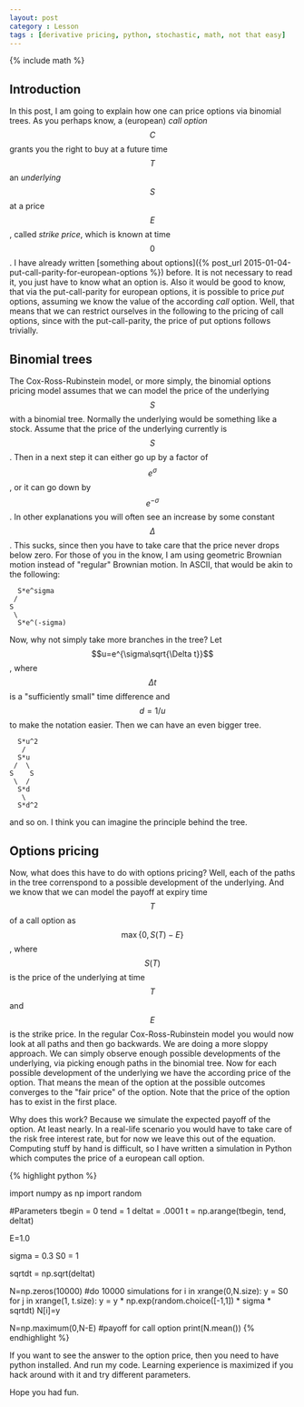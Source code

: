 ```yaml
---
layout: post
category : Lesson
tags : [derivative pricing, python, stochastic, math, not that easy]
---
```

{% include math %}

## Introduction
In this post, I am going to explain how one can price options via
binomial trees.
As you perhaps know, a (european) _call_ _option_ $$C$$ grants you the
right to buy at a future time $$T$$ an _underlying_ $$S$$ at a price
$$E$$, called _strike_ _price_, which is known at time $$0$$.
I have already written
[something about options]({% post_url 2015-01-04-put-call-parity-for-european-options %})
before.
It is not necessary to read it, you just have to know what an option
is. Also it would be good to know, that via the put-call-parity for
european options, it is possible to price _put_ options, assuming we know
the value of the according _call_ option.
Well, that means that we can restrict ourselves in the following to
the pricing of call options, since with the put-call-parity, the price
of put options follows trivially.

## Binomial trees
The Cox-Ross-Rubinstein model, or more simply, the binomial options
pricing model assumes that we can model the price of the underlying
$$S$$ with a binomial tree.
Normally the underlying would be something like a stock.
Assume that the price of the underlying currently is $$S$$. Then in a
next step it can either go up by a factor of $$e^\sigma$$, or it can
go down by $$e^{-\sigma}$$. In other explanations you will often see
an increase by some constant $$\Delta$$. This sucks, since then you
have to take care that the price never drops below zero. For those of
you in the know, I am using geometric Brownian motion instead of
"regular" Brownian motion.
In ASCII, that would be akin to the following:

      S*e^sigma
     /
    S
     \
      S*e^(-sigma)


Now, why not simply take more branches in the tree? Let
$$u=e^{\sigma\sqrt{\Delta t}}$$, where $$\Delta t$$ is a "sufficiently
small" time difference and $$d=1/u$$ to make the notation
easier. Then we can have an even bigger tree.

      S*u^2
       /
      S*u
     /  \
    S    S
     \  /
      S*d
       \
      S*d^2

and so on. I think you can imagine the principle behind the tree.

## Options pricing
Now, what does this have to do with options pricing? Well, each of the
paths in the tree correnspond to a possible development of the
underlying. And we know that we can model the payoff at expiry time
$$T$$ of a call option as $$\max\{ 0, S(T)-E\}$$, where $$S(T)$$ is
the price of the underlying at time $$T$$ and $$E$$ is the strike
price. In the regular Cox-Ross-Rubinstein model you would now look at
all paths and then go backwards.
We are doing a more sloppy approach.
We can simply observe enough possible developments of the
underlying, via picking enough paths in the binomial tree. Now for
each possible development of the underlying we have the according
price of the option. That means the mean of the option at the possible
outcomes converges to the "fair price" of the option. Note that the
price of the option has to exist in the first place.

Why does this work? Because we simulate the expected payoff of the option.
At least nearly. In a real-life scenario you would have to take care
of the risk free interest rate, but for now we leave this out of the
equation.
Computing stuff by hand is difficult, so I have written a simulation
in Python which computes the price of a european call option.

{% highlight python %}

import numpy as np
import random
 
#Parameters
tbegin = 0
tend = 1
deltat = .0001
t = np.arange(tbegin, tend, deltat)

E=1.0

sigma = 0.3
S0 = 1

sqrtdt = np.sqrt(deltat)

N=np.zeros(10000) #do 10000 simulations
for i in xrange(0,N.size):
  y = S0
  for j in xrange(1, t.size):
      y = y * np.exp(random.choice([-1,1]) * sigma * sqrtdt)
  N[i]=y

N=np.maximum(0,N-E) #payoff for call option
print(N.mean())
{% endhighlight %}

If you want to see the answer to the option price, then you need to have
python installed. And run my code. Learning experience is maximized if
you hack around with it and try different parameters.

Hope you had fun.
